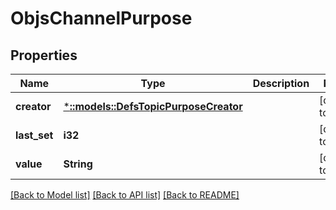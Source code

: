 # ObjsChannelPurpose

## Properties
Name | Type | Description | Notes
------------ | ------------- | ------------- | -------------
**creator** | [***::models::DefsTopicPurposeCreator**](defs_topic_purpose_creator.md) |  | [default to null]
**last_set** | **i32** |  | [default to null]
**value** | **String** |  | [default to null]

[[Back to Model list]](../README.md#documentation-for-models) [[Back to API list]](../README.md#documentation-for-api-endpoints) [[Back to README]](../README.md)


